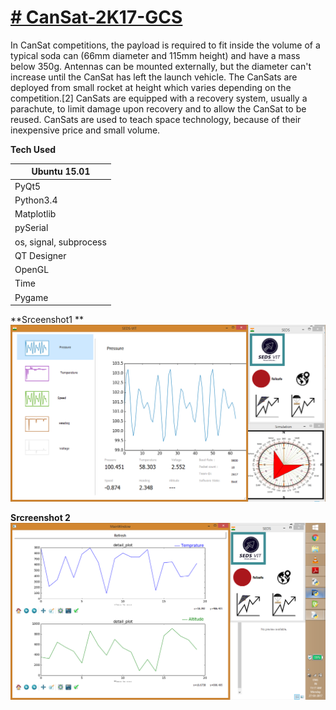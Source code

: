 

# [**# CanSat-2K17-GCS** ](https://github.com/deveshbajaj/CanSat-2K17-GCS)
 In CanSat competitions, the payload is required to fit inside the volume of a typical soda can (66mm diameter and 115mm height) and have a mass below 350g. Antennas can be mounted externally, but the diameter can&#39;t increase until the CanSat has left the launch vehicle. The CanSats are deployed from small rocket at height which varies depending on the competition.[2] CanSats are equipped with a recovery system, usually a parachute, to limit damage upon recovery and to allow the CanSat to be reused. CanSats are used to teach space technology, because of their inexpensive price and small volume.

**Tech Used**

| Ubuntu 15.01 |
| --- |
| PyQt5 |
| Python3.4 |
| Matplotlib |
| pySerial |
| os, signal, subprocess |
| QT Designer |
| OpenGL |
| Time |
| Pygame |


**Srceenshot1 **
![alt text](https://raw.githubusercontent.com/deveshbajaj/Device-Dreiver-For-Coustom-Hardware/master/Screenshot%20(46).png)


**Srcreenshot 2**
![alt text](https://raw.githubusercontent.com/deveshbajaj/Device-Dreiver-For-Coustom-Hardware/master/Screenshot%20(40).png)

